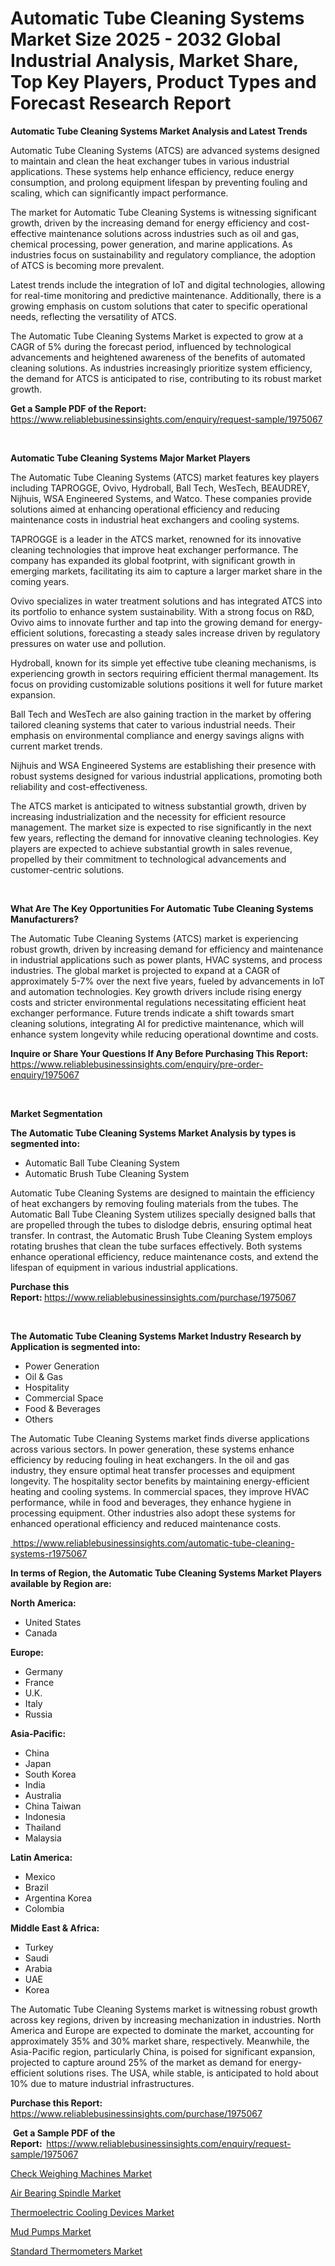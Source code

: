 <p><h1>Automatic Tube Cleaning Systems Market Size 2025 - 2032 Global Industrial Analysis, Market Share, Top Key Players, Product Types and Forecast Research Report</h1></p><p><strong>Automatic Tube Cleaning Systems Market Analysis and Latest Trends</strong></p>
<p><p>Automatic Tube Cleaning Systems (ATCS) are advanced systems designed to maintain and clean the heat exchanger tubes in various industrial applications. These systems help enhance efficiency, reduce energy consumption, and prolong equipment lifespan by preventing fouling and scaling, which can significantly impact performance.</p><p>The market for Automatic Tube Cleaning Systems is witnessing significant growth, driven by the increasing demand for energy efficiency and cost-effective maintenance solutions across industries such as oil and gas, chemical processing, power generation, and marine applications. As industries focus on sustainability and regulatory compliance, the adoption of ATCS is becoming more prevalent.</p><p>Latest trends include the integration of IoT and digital technologies, allowing for real-time monitoring and predictive maintenance. Additionally, there is a growing emphasis on custom solutions that cater to specific operational needs, reflecting the versatility of ATCS.</p><p>The Automatic Tube Cleaning Systems Market is expected to grow at a CAGR of 5% during the forecast period, influenced by technological advancements and heightened awareness of the benefits of automated cleaning solutions. As industries increasingly prioritize system efficiency, the demand for ATCS is anticipated to rise, contributing to its robust market growth.</p></p>
<p><strong>Get a Sample PDF of the Report:&nbsp;</strong> <a href="https://www.reliablebusinessinsights.com/enquiry/request-sample/1975067?utm_campaign=1113&utm_medium=2&utm_source=Github&utm_content=ia&utm_term=20022025&utm_id=automatic-tube-cleaning-systems">https://www.reliablebusinessinsights.com/enquiry/request-sample/1975067</a></p>
<p>&nbsp;</p>
<p><strong>Automatic Tube Cleaning Systems Major Market Players</strong></p>
<p><p>The Automatic Tube Cleaning Systems (ATCS) market features key players including TAPROGGE, Ovivo, Hydroball, Ball Tech, WesTech, BEAUDREY, Nijhuis, WSA Engineered Systems, and Watco. These companies provide solutions aimed at enhancing operational efficiency and reducing maintenance costs in industrial heat exchangers and cooling systems.</p><p>TAPROGGE is a leader in the ATCS market, renowned for its innovative cleaning technologies that improve heat exchanger performance. The company has expanded its global footprint, with significant growth in emerging markets, facilitating its aim to capture a larger market share in the coming years.</p><p>Ovivo specializes in water treatment solutions and has integrated ATCS into its portfolio to enhance system sustainability. With a strong focus on R&D, Ovivo aims to innovate further and tap into the growing demand for energy-efficient solutions, forecasting a steady sales increase driven by regulatory pressures on water use and pollution.</p><p>Hydroball, known for its simple yet effective tube cleaning mechanisms, is experiencing growth in sectors requiring efficient thermal management. Its focus on providing customizable solutions positions it well for future market expansion.</p><p>Ball Tech and WesTech are also gaining traction in the market by offering tailored cleaning systems that cater to various industrial needs. Their emphasis on environmental compliance and energy savings aligns with current market trends.</p><p>Nijhuis and WSA Engineered Systems are establishing their presence with robust systems designed for various industrial applications, promoting both reliability and cost-effectiveness.</p><p>The ATCS market is anticipated to witness substantial growth, driven by increasing industrialization and the necessity for efficient resource management. The market size is expected to rise significantly in the next few years, reflecting the demand for innovative cleaning technologies. Key players are expected to achieve substantial growth in sales revenue, propelled by their commitment to technological advancements and customer-centric solutions.</p></p>
<p>&nbsp;</p>
<p><strong>What Are The Key Opportunities For Automatic Tube Cleaning Systems Manufacturers?</strong></p>
<p><p>The Automatic Tube Cleaning Systems (ATCS) market is experiencing robust growth, driven by increasing demand for efficiency and maintenance in industrial applications such as power plants, HVAC systems, and process industries. The global market is projected to expand at a CAGR of approximately 5-7% over the next five years, fueled by advancements in IoT and automation technologies. Key growth drivers include rising energy costs and stricter environmental regulations necessitating efficient heat exchanger performance. Future trends indicate a shift towards smart cleaning solutions, integrating AI for predictive maintenance, which will enhance system longevity while reducing operational downtime and costs.</p></p>
<p><strong>Inquire or Share Your Questions If Any Before Purchasing This Report:</strong> <a href="https://www.reliablebusinessinsights.com/enquiry/pre-order-enquiry/1975067?utm_campaign=1113&utm_medium=2&utm_source=Github&utm_content=ia&utm_term=20022025&utm_id=automatic-tube-cleaning-systems">https://www.reliablebusinessinsights.com/enquiry/pre-order-enquiry/1975067</a></p>
<p>&nbsp;</p>
<p><strong>Market Segmentation</strong></p>
<p><strong>The Automatic Tube Cleaning Systems Market Analysis by types is segmented into:</strong></p>
<p><ul><li>Automatic Ball Tube Cleaning System</li><li>Automatic Brush Tube Cleaning System</li></ul></p>
<p><p>Automatic Tube Cleaning Systems are designed to maintain the efficiency of heat exchangers by removing fouling materials from the tubes. The Automatic Ball Tube Cleaning System utilizes specially designed balls that are propelled through the tubes to dislodge debris, ensuring optimal heat transfer. In contrast, the Automatic Brush Tube Cleaning System employs rotating brushes that clean the tube surfaces effectively. Both systems enhance operational efficiency, reduce maintenance costs, and extend the lifespan of equipment in various industrial applications.</p></p>
<p><strong>Purchase this Report:&nbsp;</strong><a href="https://www.reliablebusinessinsights.com/purchase/1975067?utm_campaign=1113&utm_medium=2&utm_source=Github&utm_content=ia&utm_term=20022025&utm_id=automatic-tube-cleaning-systems">https://www.reliablebusinessinsights.com/purchase/1975067</a></p>
<p>&nbsp;</p>
<p><strong>The Automatic Tube Cleaning Systems Market Industry Research by Application is segmented into:</strong></p>
<p><ul><li>Power Generation</li><li>Oil & Gas</li><li>Hospitality</li><li>Commercial Space</li><li>Food & Beverages</li><li>Others</li></ul></p>
<p><p>The Automatic Tube Cleaning Systems market finds diverse applications across various sectors. In power generation, these systems enhance efficiency by reducing fouling in heat exchangers. In the oil and gas industry, they ensure optimal heat transfer processes and equipment longevity. The hospitality sector benefits by maintaining energy-efficient heating and cooling systems. In commercial spaces, they improve HVAC performance, while in food and beverages, they enhance hygiene in processing equipment. Other industries also adopt these systems for enhanced operational efficiency and reduced maintenance costs.</p></p>
<p><a href="https://www.reliablebusinessinsights.com/automatic-tube-cleaning-systems-r1975067?utm_campaign=1113&utm_medium=2&utm_source=Github&utm_content=ia&utm_term=20022025&utm_id=automatic-tube-cleaning-systems">&nbsp;https://www.reliablebusinessinsights.com/automatic-tube-cleaning-systems-r1975067</a></p>
<p><strong>In terms of Region, the Automatic Tube Cleaning Systems Market Players available by Region are:</strong></p>
<p>
    <p> <strong> North America: </strong>
        <ul>
            <li>United States</li>
            <li>Canada</li>
        </ul>
        </p> 
    <p> <strong> Europe: </strong>
        <ul>
            <li>Germany</li>
            <li>France</li>
            <li>U.K.</li>
            <li>Italy</li>
            <li>Russia</li>
        </ul>
        </p> 
    <p> <strong> Asia-Pacific: </strong>
        <ul>
            <li>China</li>
            <li>Japan</li>
            <li>South Korea</li>
            <li>India</li>
            <li>Australia</li>
            <li>China Taiwan</li>
            <li>Indonesia</li>
            <li>Thailand</li>
            <li>Malaysia</li>
        </ul>
        </p> 
    <p> <strong> Latin America: </strong>
        <ul>
            <li>Mexico</li>
            <li>Brazil</li>
            <li>Argentina Korea</li>
            <li>Colombia</li>
        </ul>
        </p> 
    <p> <strong> Middle East & Africa: </strong>
        <ul>
            <li>Turkey</li>
            <li>Saudi</li>
            <li>Arabia</li>
            <li>UAE</li>
            <li>Korea</li>
        </ul>
    </p>
    </p>
<p><p>The Automatic Tube Cleaning Systems market is witnessing robust growth across key regions, driven by increasing mechanization in industries. North America and Europe are expected to dominate the market, accounting for approximately 35% and 30% market share, respectively. Meanwhile, the Asia-Pacific region, particularly China, is poised for significant expansion, projected to capture around 25% of the market as demand for energy-efficient solutions rises. The USA, while stable, is anticipated to hold about 10% due to mature industrial infrastructures.</p></p>
<p><strong>Purchase this Report: </strong><a href="https://www.reliablebusinessinsights.com/purchase/1975067?utm_campaign=1113&utm_medium=2&utm_source=Github&utm_content=ia&utm_term=20022025&utm_id=automatic-tube-cleaning-systems">https://www.reliablebusinessinsights.com/purchase/1975067</a></p>
<p>&nbsp;<strong>Get a Sample PDF of the Report:&nbsp;&nbsp;</strong><a href="https://www.reliablebusinessinsights.com/enquiry/request-sample/1975067?utm_campaign=1113&utm_medium=2&utm_source=Github&utm_content=ia&utm_term=20022025&utm_id=automatic-tube-cleaning-systems">https://www.reliablebusinessinsights.com/enquiry/request-sample/1975067</a></p>
<p><strong></strong></p>
<p><p><a href="https://github.com/ziogaskangui96/Market-Research-Report-List-1/blob/main/check-weighing-machines-market.md?utm_campaign=1113&utm_medium=2&utm_source=Github&utm_content=ia&utm_term=20022025&utm_id=automatic-tube-cleaning-systems">Check Weighing Machines Market</a></p><p><a href="https://github.com/leyesamilej/Market-Research-Report-List-1/blob/main/air-bearing-spindle-market.md?utm_campaign=1113&utm_medium=2&utm_source=Github&utm_content=ia&utm_term=20022025&utm_id=automatic-tube-cleaning-systems">Air Bearing Spindle Market</a></p><p><a href="https://github.com/lizonbochil23/Market-Research-Report-List-1/blob/main/thermoelectric-cooling-devices-market.md?utm_campaign=1113&utm_medium=2&utm_source=Github&utm_content=ia&utm_term=20022025&utm_id=automatic-tube-cleaning-systems">Thermoelectric Cooling Devices Market</a></p><p><a href="https://github.com/carylgrinko/Market-Research-Report-List-1/blob/main/mud-pumps-market.md?utm_campaign=1113&utm_medium=2&utm_source=Github&utm_content=ia&utm_term=20022025&utm_id=automatic-tube-cleaning-systems">Mud Pumps Market</a></p><p><a href="https://github.com/guinoopandam/Market-Research-Report-List-1/blob/main/standard-thermometers-market.md?utm_campaign=1113&utm_medium=2&utm_source=Github&utm_content=ia&utm_term=20022025&utm_id=automatic-tube-cleaning-systems">Standard Thermometers Market</a></p></p>